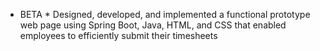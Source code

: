 * BETA *
Designed, developed, and implemented a functional prototype web page using 
Spring Boot, Java, HTML, and CSS that enabled employees to efficiently submit 
their timesheets
